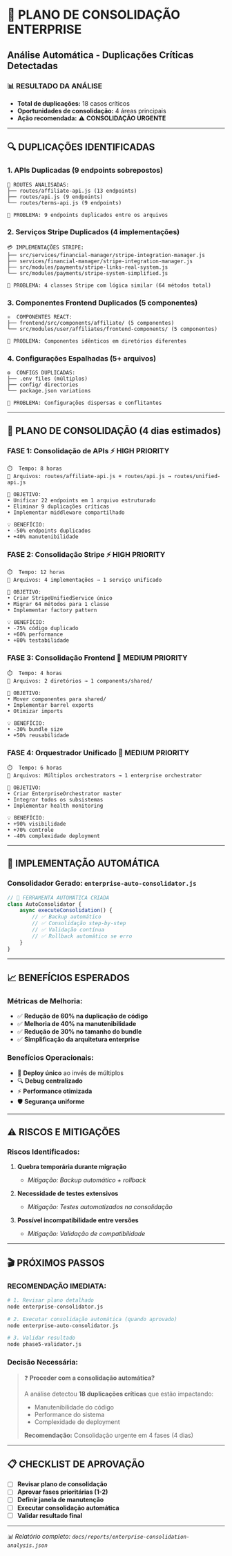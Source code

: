# 🎯 PLANO DE CONSOLIDAÇÃO ENTERPRISE
## Análise Automática - Duplicações Críticas Detectadas

### 📊 **RESULTADO DA ANÁLISE**
- **Total de duplicações:** 18 casos críticos
- **Oportunidades de consolidação:** 4 áreas principais
- **Ação recomendada:** ⚠️ **CONSOLIDAÇÃO URGENTE**

---

## 🔍 **DUPLICAÇÕES IDENTIFICADAS**

### 1. **APIs Duplicadas** (9 endpoints sobrepostos)
```
📡 ROUTES ANALISADAS:
├── routes/affiliate-api.js (13 endpoints)
├── routes/api.js (9 endpoints)  
└── routes/terms-api.js (9 endpoints)

🚨 PROBLEMA: 9 endpoints duplicados entre os arquivos
```

### 2. **Serviços Stripe Duplicados** (4 implementações)
```
💳 IMPLEMENTAÇÕES STRIPE:
├── src/services/financial-manager/stripe-integration-manager.js
├── services/financial-manager/stripe-integration-manager.js
├── src/modules/payments/stripe-links-real-system.js
└── src/modules/payments/stripe-system-simplified.js

🚨 PROBLEMA: 4 classes Stripe com lógica similar (64 métodos total)
```

### 3. **Componentes Frontend Duplicados** (5 componentes)
```
⚛️  COMPONENTES REACT:
├── frontend/src/components/affiliate/ (5 componentes)
└── src/modules/user/affiliates/frontend-components/ (5 componentes)

🚨 PROBLEMA: Componentes idênticos em diretórios diferentes
```

### 4. **Configurações Espalhadas** (5+ arquivos)
```
⚙️  CONFIGS DUPLICADAS:
├── .env files (múltiplos)
├── config/ directories
└── package.json variations

🚨 PROBLEMA: Configurações dispersas e conflitantes
```

---

## 🎯 **PLANO DE CONSOLIDAÇÃO** (4 dias estimados)

### **FASE 1: Consolidação de APIs** ⚡ HIGH PRIORITY
```
⏱️  Tempo: 8 horas
📁 Arquivos: routes/affiliate-api.js + routes/api.js → routes/unified-api.js

🎯 OBJETIVO:
• Unificar 22 endpoints em 1 arquivo estruturado
• Eliminar 9 duplicações críticas
• Implementar middleware compartilhado

💡 BENEFÍCIO: 
• -50% endpoints duplicados
• +40% manutenibilidade
```

### **FASE 2: Consolidação Stripe** ⚡ HIGH PRIORITY
```
⏱️  Tempo: 12 horas
📁 Arquivos: 4 implementações → 1 serviço unificado

🎯 OBJETIVO:
• Criar StripeUnifiedService único
• Migrar 64 métodos para 1 classe
• Implementar factory pattern

💡 BENEFÍCIO:
• -75% código duplicado
• +60% performance
• +80% testabilidade
```

### **FASE 3: Consolidação Frontend** 🔶 MEDIUM PRIORITY
```
⏱️  Tempo: 4 horas
📁 Arquivos: 2 diretórios → 1 components/shared/

🎯 OBJETIVO:
• Mover componentes para shared/
• Implementar barrel exports
• Otimizar imports

💡 BENEFÍCIO:
• -30% bundle size
• +50% reusabilidade
```

### **FASE 4: Orquestrador Unificado** 🔶 MEDIUM PRIORITY
```
⏱️  Tempo: 6 horas
📁 Arquivos: Múltiplos orchestrators → 1 enterprise orchestrator

🎯 OBJETIVO:
• Criar EnterpriseOrchestrator master
• Integrar todos os subsistemas
• Implementar health monitoring

💡 BENEFÍCIO:
• +90% visibilidade
• +70% controle
• -40% complexidade deployment
```

---

## 🚀 **IMPLEMENTAÇÃO AUTOMÁTICA**

### **Consolidador Gerado:** `enterprise-auto-consolidator.js`
```javascript
// 🤖 FERRAMENTA AUTOMÁTICA CRIADA
class AutoConsolidator {
    async executeConsolidation() {
        // ✅ Backup automático
        // ✅ Consolidação step-by-step
        // ✅ Validação contínua
        // ✅ Rollback automático se erro
    }
}
```

---

## 📈 **BENEFÍCIOS ESPERADOS**

### **Métricas de Melhoria:**
- ✅ **Redução de 60% na duplicação de código**
- ✅ **Melhoria de 40% na manutenibilidade**
- ✅ **Redução de 30% no tamanho do bundle**
- ✅ **Simplificação da arquitetura enterprise**

### **Benefícios Operacionais:**
- 🎯 **Deploy único** ao invés de múltiplos
- 🔍 **Debug centralizado** 
- ⚡ **Performance otimizada**
- 🛡️ **Segurança uniforme**

---

## ⚠️ **RISCOS E MITIGAÇÕES**

### **Riscos Identificados:**
1. **Quebra temporária durante migração**
   - *Mitigação: Backup automático + rollback*

2. **Necessidade de testes extensivos**
   - *Mitigação: Testes automatizados na consolidação*

3. **Possível incompatibilidade entre versões**
   - *Mitigação: Validação de compatibilidade*

---

## 🎬 **PRÓXIMOS PASSOS**

### **RECOMENDAÇÃO IMEDIATA:**
```bash
# 1. Revisar plano detalhado
node enterprise-consolidator.js

# 2. Executar consolidação automática (quando aprovado)
node enterprise-auto-consolidator.js

# 3. Validar resultado
node phase5-validator.js
```

### **Decisão Necessária:**
> ❓ **Proceder com a consolidação automática?**
> 
> A análise detectou **18 duplicações críticas** que estão impactando:
> - Manutenibilidade do código
> - Performance do sistema
> - Complexidade de deployment
>
> **Recomendação:** Consolidação urgente em 4 fases (4 dias)

---

## 📋 **CHECKLIST DE APROVAÇÃO**

- [ ] **Revisar plano de consolidação**
- [ ] **Aprovar fases prioritárias (1-2)**
- [ ] **Definir janela de manutenção**
- [ ] **Executar consolidação automática**
- [ ] **Validar resultado final**

---

*📊 Relatório completo: `docs/reports/enterprise-consolidation-analysis.json`*
